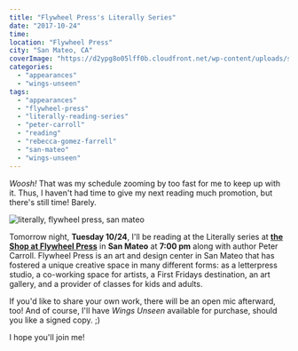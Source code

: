 ```yaml
---
title: "Flywheel Press's Literally Series"
date: "2017-10-24"
time:
location: "Flywheel Press"
city: "San Mateo, CA"
coverImage: "https://d2ypg8o05lff0b.cloudfront.net/wp-content/uploads/sites/3/2017/10/Literally-500x188.png"
categories:
  - "appearances"
  - "wings-unseen"
tags:
  - "appearances"
  - "flywheel-press"
  - "literally-reading-series"
  - "peter-carroll"
  - "reading"
  - "rebecca-gomez-farrell"
  - "san-mateo"
  - "wings-unseen"
---
```


_Woosh!_ That was my schedule zooming by too fast for me to keep up with it. Thus, I haven't had time to give my next reading much promotion, but there's still time! Barely.

![literally, flywheel press, san mateo](https://d2ypg8o05lff0b.cloudfront.net/wp-content/uploads/sites/3/2017/10/Literally-500x188.png)

Tomorrow night, **Tuesday 10/24**, I'll be reading at the Literally series at **[the Shop at Flywheel Press](https://www.facebook.com/TheShopFWP/)** in **San Mateo** at **7:00 pm** along with author Peter Carroll. Flywheel Press is an art and design center in San Mateo that has fostered a unique creative space in many different forms: as a letterpress studio, a co-working space for artists, a First Fridays destination, an art gallery, and a provider of classes for kids and adults.

If you'd like to share your own work, there will be an open mic afterward, too! And of course, I'll have _Wings Unseen_ available for purchase, should you like a signed copy. ;)

I hope you'll join me!
